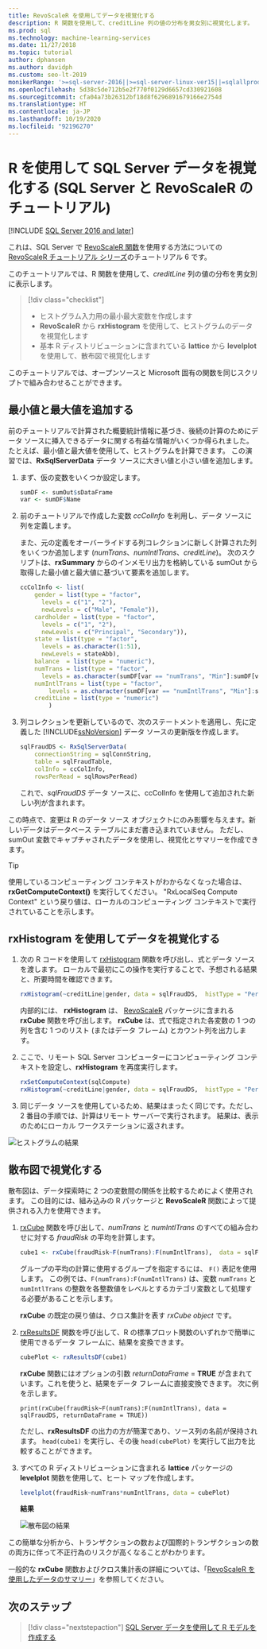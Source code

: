 ```yaml
---
title: RevoScaleR を使用してデータを視覚化する
description: R 関数を使用して、creditLine 列の値の分布を男女別に視覚化します。
ms.prod: sql
ms.technology: machine-learning-services
ms.date: 11/27/2018
ms.topic: tutorial
author: dphansen
ms.author: davidph
ms.custom: seo-lt-2019
monikerRange: '>=sql-server-2016||>=sql-server-linux-ver15||=sqlallproducts-allversions'
ms.openlocfilehash: 5d38c5de712b5e2f770f0129d6657cd330921608
ms.sourcegitcommit: cfa04a73b26312bf18d8f6296891679166e2754d
ms.translationtype: HT
ms.contentlocale: ja-JP
ms.lasthandoff: 10/19/2020
ms.locfileid: "92196270"
---
```

#  <a name="visualize-sql-server-data-using-r-sql-server-and-revoscaler-tutorial"></a>R を使用して SQL Server データを視覚化する (SQL Server と RevoScaleR のチュートリアル)
[!INCLUDE [SQL Server 2016 and later](../../includes/applies-to-version/sqlserver2016.md)]

これは、SQL Server で [RevoScaleR 関数](/machine-learning-server/r-reference/revoscaler/revoscaler)を使用する方法についての [RevoScaleR チュートリアル シリーズ](deepdive-data-science-deep-dive-using-the-revoscaler-packages.md)のチュートリアル 6 です。

このチュートリアルでは、R 関数を使用して、*creditLine* 列の値の分布を男女別に表示します。

> [!div class="checklist"]
> * ヒストグラム入力用の最小最大変数を作成します
> * **RevoScaleR** から **rxHistogram** を使用して、ヒストグラムのデータを視覚化します
> * 基本 R ディストリビューションに含まれている **lattice** から **levelplot** を使用して、散布図で視覚化します

このチュートリアルでは、オープンソースと Microsoft 固有の関数を同じスクリプトで組み合わせることができます。

## <a name="add-maximum-and-minimum-values"></a>最小値と最大値を追加する

前のチュートリアルで計算された概要統計情報に基づき、後続の計算のためにデータ ソースに挿入できるデータに関する有益な情報がいくつか得られました。 たとえば、最小値と最大値を使用して、ヒストグラムを計算できます。 この演習では、**RxSqlServerData** データ ソースに大きい値と小さい値を追加します。

1. まず、仮の変数をいくつか設定します。
  
    ```R
    sumDF <- sumOut$sDataFrame
    var <- sumDF$Name
    ```
  
2. 前のチュートリアルで作成した変数 *ccColInfo* を利用し、データ ソースに列を定義します。
  
   また、元の定義をオーバーライドする列コレクションに新しく計算された列をいくつか追加します (*numTrans*、*numIntlTrans*、*creditLine*)。 次のスクリプトは、**rxSummary** からのインメモリ出力を格納している sumOut から取得した最小値と最大値に基づいて要素を追加します。 
  
    ```R 
    ccColInfo <- list(
        gender = list(type = "factor",
          levels = c("1", "2"), 
          newLevels = c("Male", "Female")),
        cardholder = list(type = "factor",
          levels = c("1", "2"), 
          newLevels = c("Principal", "Secondary")), 
        state = list(type = "factor", 
          levels = as.character(1:51), 
          newLevels = stateAbb), 
        balance  = list(type = "numeric"),
        numTrans = list(type = "factor", 
          levels = as.character(sumDF[var == "numTrans", "Min"]:sumDF[var == "numTrans", "Max"])),
        numIntlTrans = list(type = "factor",  
            levels = as.character(sumDF[var == "numIntlTrans", "Min"]:sumDF[var =="numIntlTrans", "Max"])),
        creditLine = list(type = "numeric")
            )
    ```
  
3. 列コレクションを更新しているので、次のステートメントを適用し、先に定義した [!INCLUDE[ssNoVersion](../../includes/ssnoversion-md.md)] データ ソースの更新版を作成します。
  
    ```R
    sqlFraudDS <- RxSqlServerData(
        connectionString = sqlConnString,
        table = sqlFraudTable,
        colInfo = ccColInfo,
        rowsPerRead = sqlRowsPerRead)
    ```
  
    これで、*sqlFraudDS* データ ソースに、ccColInfo を使用して追加された新しい列が含まれます。
  
この時点で、変更は R のデータ ソース オブジェクトにのみ影響を与えます。新しいデータはデータベース テーブルにまだ書き込まれていません。 ただし、sumOut 変数でキャプチャされたデータを使用し、視覚化とサマリーを作成できます。 

> [!TIP]
> 使用しているコンピューティング コンテキストがわからなくなった場合は、**rxGetComputeContext()** を実行してください。 "RxLocalSeq Compute Context" という戻り値は、ローカルのコンピューティング コンテキストで実行されていることを示します。

## <a name="visualize-data-using-rxhistogram"></a>rxHistogram を使用してデータを視覚化する

1. 次の R コードを使用して [rxHistogram](/machine-learning-server/r-reference/revoscaler/rxhistogram) 関数を呼び出し、式とデータ ソースを渡します。 ローカルで最初にこの操作を実行することで、予想される結果と、所要時間を確認できます。
  
    ```R
    rxHistogram(~creditLine|gender, data = sqlFraudDS,  histType = "Percent")
    ```
 
    内部的には、 **rxHistogram** は、 [RevoScaleR](/machine-learning-server/r-reference/revoscaler/rxcube) パッケージに含まれる **rxCube** 関数を呼び出します。 **rxCube** は、式で指定された各変数の 1 つの列を含む 1 つのリスト (またはデータ フレーム) とカウント列を出力します。
    
2. ここで、リモート SQL Server コンピューターにコンピューティング コンテキストを設定し、**rxHistogram** を再度実行します。
  
    ```R
    rxSetComputeContext(sqlCompute)
    rxHistogram(~creditLine|gender, data = sqlFraudDS,  histType = "Percent")
    ```
 
3. 同じデータ ソースを使用しているため、結果はまったく同じです。ただし、2 番目の手順では、計算はリモート サーバーで実行されます。 結果は、表示のためにローカル ワークステーションに返されます。
   
  ![ヒストグラムの結果](media/rsql-sue-histogramresults.jpg "ヒストグラムの結果")


## <a name="visualize-with-scatter-plots"></a>散布図で視覚化する

散布図は、データ探索時に 2 つの変数間の関係を比較するためによく使用されます。 この目的には、組み込みの R パッケージと **RevoScaleR** 関数によって提供される入力を使用できます。

1. [rxCube](/machine-learning-server/r-reference/revoscaler/rxcrosstabs) 関数を呼び出して、*numTrans* と *numIntlTrans* のすべての組み合わせに対する *fraudRisk* の平均を計算します。
  
    ```R
    cube1 <- rxCube(fraudRisk~F(numTrans):F(numIntlTrans),  data = sqlFraudDS)
    ```
  
    グループの平均の計算に使用するグループを指定するには、 `F()` 表記を使用します。 この例では、`F(numTrans):F(numIntlTrans)` は、変数 `numTrans` と `numIntlTrans` の整数を各整数値をレベルとするカテゴリ変数として処理する必要があることを示します。
  
    **rxCube** の既定の戻り値は、クロス集計を表す *rxCube object* です。 
  
2. [rxResultsDF](/machine-learning-server/r-reference/revoscaler/rxresultsdf) 関数を呼び出して、R の標準プロット関数のいずれかで簡単に使用できるデータ フレームに、結果を変換できます。
  
    ```R
    cubePlot <- rxResultsDF(cube1)
    ```
  
    **rxCube** 関数にはオプションの引数 *returnDataFrame* = **TRUE** が含まれています。これを使うと、結果をデータ フレームに直接変換できます。 次に例を示します。
    
    `print(rxCube(fraudRisk~F(numTrans):F(numIntlTrans), data = sqlFraudDS, returnDataFrame = TRUE))`
       
    ただし、**rxResultsDF** の出力の方が簡潔であり、ソース列の名前が保持されます。 `head(cube1)` を実行し、その後 `head(cubePlot)` を実行して出力を比較することができます。
  
3. すべての R ディストリビューションに含まれる **lattice** パッケージの **levelplot** 関数を使用して、ヒート マップを作成します。
  
    ```R
    levelplot(fraudRisk~numTrans*numIntlTrans, data = cubePlot)
    ```
  
    **結果**
  
    ![散布図の結果](media/rsql-sue-scatterplotresults.jpg "散布図の結果")
  
この簡単な分析から、トランザクションの数および国際的トランザクションの数の両方に伴って不正行為のリスクが高くなることがわかります。

一般的な **rxCube** 関数およびクロス集計表の詳細については、「[RevoScaleR を使用したデータのサマリー](/machine-learning-server/r/how-to-revoscaler-data-summaries)」を参照してください。

## <a name="next-steps"></a>次のステップ

> [!div class="nextstepaction"]
> [SQL Server データを使用して R モデルを作成する](../../machine-learning/tutorials/deepdive-create-models.md)